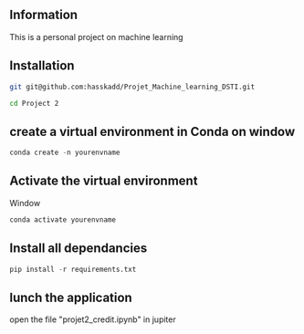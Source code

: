 ## Information

This is a personal project on machine learning

## Installation

```bash
git git@github.com:hasskadd/Projet_Machine_learning_DSTI.git
```

```bash
cd Project 2
```

## create a virtual environment in Conda on window

```python
conda create -n yourenvname
```

## Activate the virtual environment

Window

```python
conda activate yourenvname
```

## Install all dependancies

```python
pip install -r requirements.txt
```

## lunch the application

open the file "projet2_credit.ipynb" in jupiter
